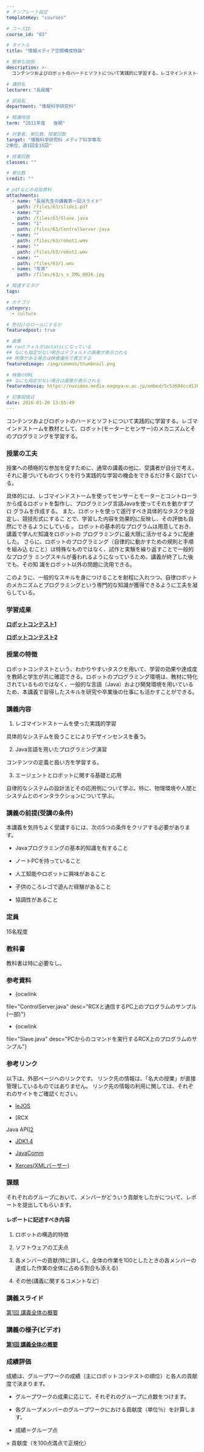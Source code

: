 ```yaml
---
# テンプレート指定
templateKey: "courses"

# コースID
course_id: "63"

# タイトル
title: "情報メディア空間構成特論"

# 簡単な説明
description: >-
  コンテンツおよびロボットのハードとソフトについて実践的に学習する。レゴマインドストームを教材として、ロボット(モーターとセンサー)のメカニズムとそのプログラミングを学習する。...

# 講師名
lecturer: "長尾確"

# 部局名
department: "情報科学研究科"

# 開講時限
term: "2011年度	後期"

# 対象者、単位数、授業回数
target: "情報科学研究科 メディア科学専攻
2単位、週1回全15回"

# 授業回数
classes: ""

# 単位数
credit: ""

# pdfなどの追加資料
attachments: 
  - name: "長尾先生の講義第一回スライド" 
    path: /files/63/slide1.pdf
  - name: "2" 
    path: /files/63/Slave.java
  - name: "1" 
    path: /files/63/ControlServer.java
  - name: "" 
    path: /files/63/robot1.wmv
  - name: "" 
    path: /files/63/robot2.wmv
  - name: "" 
    path: /files/63/1.wmv
  - name: "写真" 
    path: /files/63/s_s_IMG_0026.jpg

# 関連するタグ
tags:

# カテゴリ
category:
  - culture

# 色付けのロールにするか
featuredpost: true

# 画像
## rootフォルダはstaticになっている
## なにも指定がない場合はデフォルトの画像が表示される
## 映像がある場合は映像優先で表示する
featuredimage: /img/common/thumbnail.png

# 映像のURL
## なにも指定がない場合は画像が表示される
featuredmovie: https://nuvideo.media.nagoya-u.ac.jp/embed/5c53694ccd1288caf914be78cfc122e4f54ae5c5

# 記事投稿日
date: 2016-01-20 13:55:49
---
```


コンテンツおよびロボットのハードとソフトについて実践的に学習する。レゴマインドストームを教材として、ロボット(モーターとセンサー)のメカニズムとそのプログラミングを学習する。

### 授業の工夫

授業への積極的な参加を促すために、通常の講義の他に、受講者が自分で考え、 それに基づいてものづくりを行う実践的な学習の機会をできるだけ多く設けてい る。

具体的には、レゴマインドストームを使ってセンサーとモーターとコントローラ から成るロボットを製作し、プログラミング言語Javaを使ってそれを動かすプロ グラムを作成する。 また、ロボットを使って遂行すべき具体的なタスクを設定し、競技形式にするこ とで、学習した内容を効果的に反映し、その評価も自然にできるようにしている 。 ロボットの基本的なプログラムは用意しておき、講義で学んだ知識をロボットの プログラミングに最大限に活かせるように配慮した。 さらに、ロボットのプログラミング（自律的に動かすための規則と手順を組み込 むこと）は特殊なものではなく、試作と実験を繰り返すことで一般的なプログラ ミングスキルが養われるようになっているため、講義が終了した後でも、その知 識をロボット以外の問題に流用できる。

このように、一般的なスキルを身につけることを射程に入れつつ、自律ロボット のメカニズムとプログラミングという専門的な知識が獲得できるように工夫を凝 らしている。

### 学習成果

[ **ロボットコンテスト1**][1]

[1]: https://nuvideo.media.nagoya-u.ac.jp/embed/9383b34455b2292c4d31b53afcf75ab531b38923

[ **ロボットコンテスト2**][2]

[2]: https://nuvideo.media.nagoya-u.ac.jp/embed/d16115e9e2aa9e9f1576edf4e54a5e065ea78398

### 授業の特徴

ロボットコンテストという、わかりやすいタスクを用いて、学習の効果や達成度を教師と学生が共に確認できる。ロボットのプログラミング環境は、教材に特化されているものではなく、一般的な言語（Java）および開発環境を用いているため、本講義で習得したスキルを研究や卒業後の仕事にも活かすことができる。

### 講義内容

1. レゴマインドストームを使った実践的学習

具体的なシステムを扱うことによりデザインセンスを養う。

2. Java言語を用いたプログラミング演習

コンテンツの定義と扱い方を学習する。

3. エージェントとロボットに関する基礎と応用

自律的なシステムの設計法とその応用例について学ぶ。特に、物理環境や人間とシステムとのインタラクションについて学ぶ。

### 講義の前提(受講の条件)

本講義を気持ちよく受講するには、次の5つの条件をクリアする必要があります。

* Javaプログラミングの基本的知識を有すること

* ノートPCを持っていること

* 人工知能やロボットに興味があること

* 子供のころレゴで遊んだ経験があること

* 協調性があること

### 定員

15名程度

### 教科書

教科書は特に必要なし。

### 参考資料

* {ocwlink

file="ControlServer.java" desc="RCXと通信するPC上のプログラムのサンプル(一部)"}

* {ocwlink

file="Slave.java" desc="PCからのコマンドを実行するRCX上のプログラムのサンプル"}

### 参考リンク

以下は、外部ページへのリンクです。 リンク先の情報は、「名大の授業」が直接管理しているものではありません。 リンク先の情報の利用に関しては、それぞれのサイトをご確認ください。

* [leJOS][1]

* [RCX

Java API][2]

* [JDK1.4][3]

* [JavaComm][4]

* [Xerces(XMLパーザー)][5]

[1]: http://lejos.sourceforge.net/

[2]: http://www.escape.com/~dario/java/rcx/

[3]: http://sdc.sun.co.jp/java/docs/j2se/1.4/ja/index.html

[4]: http://java.sun.com/products/javacomm/

[5]: http://xerces.apache.org/xerces2-j/download.cgi

### 課題

それぞれのグループにおいて、メンバーがどういう貢献をしたかについて、レポートを提出してもらいます。

#### レポートに記述すべき内容

1. ロボットの構造的特徴

2. ソフトウェアの工夫点

3. 各メンバーの貢献(特に詳しく。全体の作業を100としたときの各メンバーの達成した作業の全体に占める割合も添える)

4. その他(講義に関するコメントなど)

### 講義スライド

[第1回 講義全体の概要](/files/63/slide1.pdf) 

### 講義の様子(ビデオ)

[ **第1回 講義全体の概要**][1]

[1]: https://nuvideo.media.nagoya-u.ac.jp/embed/92906bb9da7aef619ed0600dce5c060730404e71

### 成績評価

成績は、グループワークの成績（主にロボットコンテストの順位）と各人の貢献度で決まります。

* グループワークの成果に応じて、それぞれのグループに点数をつけます。

* 各グループメンバーのグループワークにおける貢献度（単位％）を計算します。

* 成績＝グループ点

&times; 貢献度（を100点満点で正規化）

